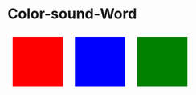 <!DOCTYPE html>
<html>
<head>
  <meta charset="UTF-8">
  <title>Color-sound-Word</title>
  <style>
    .color-button {
      width: 100px;
      height: 100px;
      display: inline-block;
      margin: 10px;
      cursor: pointer;
    }
  </style>
</head>
<body>
  <h1>Color-sound-Word</h1>

  <div id="container">
    <div class="color-button" style="background-color: red;" onclick="playSound('red')"></div>
    <div class="color-button" style="background-color: blue;" onclick="playSound('blue')"></div>
    <div class="color-button" style="background-color: green;" onclick="playSound('green')"></div>
  </div>

  <script>
    function playSound(color) {
      const audio = new Audio(`sounds/${color}.mp3`);
      audio.play();
    }
  </script>
</body>
</html>

